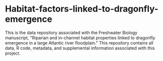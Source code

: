 # Habitat-factors-linked-to-dragonfly-emergence
This is the data repository associated with the Freshwater Biology manuscript, "Riparian and in-channel habitat properties linked to dragonfly emergence in a large Atlantic river floodplain."  This repository contains all data, R code, metadata, and supplemental information associated with this project.
